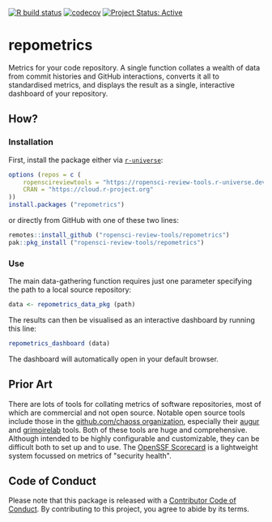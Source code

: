 <!-- badges: start -->

[![R build
status](https://github.com/ropensci-review-tools/repometrics/workflows/R-CMD-check/badge.svg)](https://github.com/ropensci-review-tools/repometrics/actions?query=workflow%3AR-CMD-check)
[![codecov](https://codecov.io/gh/ropensci-review-tools/repometrics/branch/main/graph/badge.svg)](https://app.codecov.io/gh/ropensci-review-tools/repometrics)
[![Project Status:
Active](https://www.repostatus.org/badges/latest/active.svg)](https://www.repostatus.org/#active)
<!-- badges: end -->

# repometrics

Metrics for your code repository. A single function collates a wealth of data
from commit histories and GitHub interactions, converts it all to standardised
metrics, and displays the result as a single, interactive dashboard of your
repository.

## How?

### Installation

First, install the package either via [`r-universe`](https://r-universe.dev):

``` r
options (repos = c (
    ropenscireviewtools = "https://ropensci-review-tools.r-universe.dev",
    CRAN = "https://cloud.r-project.org"
))
install.packages ("repometrics")
```
or directly from GitHub with one of these two lines:

``` r
remotes::install_github ("ropensci-review-tools/repometrics")
pak::pkg_install ("ropensci-review-tools/repometrics")
```

### Use

The main data-gathering function requires just one parameter specifying the
path to a local source repository:

``` r
data <- repometrics_data_pkg (path)
```

The results can then be visualised as an interactive dashboard by running this
line:

``` r
repometrics_dashboard (data)
```

The dashboard will automatically open in your default browser.

## Prior Art

There are lots of tools for collating metrics of software repositories, most of
which are commercial and not open source. Notable open source tools include
those in the [github.com/chaoss organization](https://github.com/chaoss),
especially their [augur](https://github.com/chaoss/augur) and
[grimoirelab](https://github.com/chaoss/grimoirelab) tools. Both of these tools
are huge and comprehensive. Although intended to be highly configurable and
customizable, they can be difficult both to set up and to use. The [OpenSSF
Scorecard](https://github.com/ossf/scorecard) is a lightweight system focussed
on metrics of "security health".

## Code of Conduct

Please note that this package is released with a [Contributor Code of
Conduct](https://ropensci.org/code-of-conduct/). By contributing to this
project, you agree to abide by its terms.
